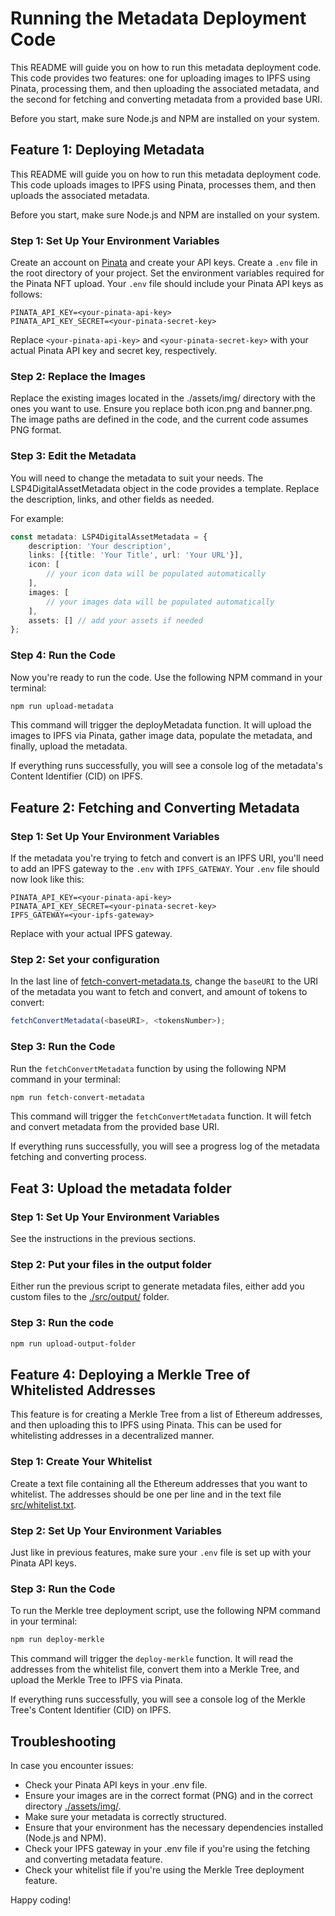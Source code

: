 # Running the Metadata Deployment Code

This README will guide you on how to run this metadata deployment code. This code provides two features: one for uploading images to IPFS using Pinata, processing them, and then uploading the associated metadata, and the second for fetching and converting metadata from a provided base URI.

Before you start, make sure Node.js and NPM are installed on your system.

## Feature 1: Deploying Metadata

This README will guide you on how to run this metadata deployment code. This code uploads images to IPFS using Pinata, processes them, and then uploads the associated metadata.

Before you start, make sure Node.js and NPM are installed on your system.

### Step 1: Set Up Your Environment Variables

Create an account on [Pinata](https://www.pinata.cloud/) and create your API keys.
Create a `.env` file in the root directory of your project. 
Set the environment variables required for the Pinata NFT upload.
Your `.env` file should include your Pinata API keys as follows:

```text
PINATA_API_KEY=<your-pinata-api-key>
PINATA_API_KEY_SECRET=<your-pinata-secret-key>
```

Replace `<your-pinata-api-key>` and `<your-pinata-secret-key>` with your actual Pinata API key and secret key, respectively.

### Step 2: Replace the Images
Replace the existing images located in the ./assets/img/ directory with the ones you want to use. Ensure you replace both icon.png and banner.png. The image paths are defined in the code, and the current code assumes PNG format.

### Step 3: Edit the Metadata
You will need to change the metadata to suit your needs. The LSP4DigitalAssetMetadata object in the code provides a template. Replace the description, links, and other fields as needed.

For example:

```typescript
const metadata: LSP4DigitalAssetMetadata = {
    description: 'Your description',
    links: [{title: 'Your Title', url: 'Your URL'}],
    icon: [
        // your icon data will be populated automatically 
    ],
    images: [
        // your images data will be populated automatically
    ],
    assets: [] // add your assets if needed
};
```

### Step 4: Run the Code
Now you're ready to run the code. Use the following NPM command in your terminal:

```bash
npm run upload-metadata
```

This command will trigger the deployMetadata function. It will upload the images to IPFS via Pinata, gather image data, populate the metadata, and finally, upload the metadata.

If everything runs successfully, you will see a console log of the metadata's Content Identifier (CID) on IPFS.

## Feature 2: Fetching and Converting Metadata

### Step 1: Set Up Your Environment Variables

If the metadata you're trying to fetch and convert is an IPFS URI, you'll need to add an IPFS gateway to the `.env` with `IPFS_GATEWAY`. Your `.env` file should now look like this:

```text
PINATA_API_KEY=<your-pinata-api-key>
PINATA_API_KEY_SECRET=<your-pinata-secret-key>
IPFS_GATEWAY=<your-ipfs-gateway>
```

Replace <your-ipfs-gateway> with your actual IPFS gateway.

### Step 2: Set your configuration

In the last line of [fetch-convert-metadata.ts](src/fetch-convert-metadata.ts), 
change the `baseURI` to the URI of the metadata you want to fetch and convert, 
and amount of tokens to convert:

```typescript
fetchConvertMetadata(<baseURI>, <tokensNumber>);
```

### Step 3: Run the Code

Run the `fetchConvertMetadata` function by using the following NPM command in your terminal:

```bash
npm run fetch-convert-metadata
```

This command will trigger the `fetchConvertMetadata` function. It will fetch and convert metadata from the provided base URI.

If everything runs successfully, you will see a progress log of the metadata fetching and converting process.

## Feat 3: Upload the metadata folder

### Step 1: Set Up Your Environment Variables

See the instructions in the previous sections.

### Step 2: Put your files in the output folder

Either run the previous script to generate metadata files, either add you custom files to the [./src/output/](./src/output/) folder.

### Step 3: Run the code

```bash
npm run upload-output-folder
```

## Feature 4: Deploying a Merkle Tree of Whitelisted Addresses

This feature is for creating a Merkle Tree from a list of Ethereum addresses, and then uploading this to IPFS using Pinata. This can be used for whitelisting addresses in a decentralized manner.

### Step 1: Create Your Whitelist

Create a text file containing all the Ethereum addresses that you want to whitelist. The addresses should be one per line and in the text file [src/whitelist.txt](src/whitelist.txt).

### Step 2: Set Up Your Environment Variables

Just like in previous features, make sure your `.env` file is set up with your Pinata API keys.

### Step 3: Run the Code

To run the Merkle tree deployment script, use the following NPM command in your terminal:

```bash
npm run deploy-merkle
```

This command will trigger the `deploy-merkle` function. It will read the addresses from the whitelist file, convert them into a Merkle Tree, and upload the Merkle Tree to IPFS via Pinata.

If everything runs successfully, you will see a console log of the Merkle Tree's Content Identifier (CID) on IPFS.

## Troubleshooting

In case you encounter issues:

- Check your Pinata API keys in your .env file.
- Ensure your images are in the correct format (PNG) and in the correct directory [./assets/img/](./assets/img/).
- Make sure your metadata is correctly structured.
- Ensure that your environment has the necessary dependencies installed (Node.js and NPM).
- Check your IPFS gateway in your .env file if you're using the fetching and converting metadata feature.
- Check your whitelist file if you're using the Merkle Tree deployment feature.

Happy coding!